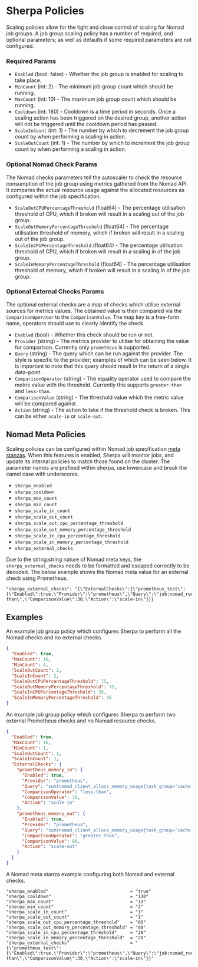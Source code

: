 # Sherpa Policies

Scaling policies allow for the tight and close control of scaling for Nomad job groups. A job group scaling policy has a number of required, and optional parameters; as well as defaults if some required parameters are not configured.

### Required Params
* `Enabled` (bool: false) - Whether the job group is enabled for scaling to take place.
* `MinCount` (int: 2) - The minimum job group count which should be running.
* `MaxCount` (int: 10)  - The maximum job group count which should be running.
* `Cooldown` (int: 180) - Cooldown is a time period in seconds. Once a scaling action has been triggered on the desired group, another action will not be triggered until the cooldown period has passed.
* `ScaleInCount` (int: 1) - The number by which to decrement the job group count by when performing a scaling in action.
* `ScaleOutCount` (int: 1) - The number by which to increment the job group count by when performing a scaling in action.

### Optional Nomad Check Params
The Nomad checks parameters tell the autoscaler to check the resource consumption of the job group using metrics gathered from the Nomad API. It compares the actual resource usage against the allocated resources as configured within the job specification.

* `ScaleOutCPUPercentageThreshold` (float64) - The percentage utilisation threshold of CPU, which if broken will result in a scaling out of the job group.
* `ScaleOutMemoryPercentageThreshold` (float64) - The percentage utilisation threshold of memory, which if broken will result in a scaling out of the job group.
* `ScaleInCPUPercentageThreshold` (float64) - The percentage utilisation threshold of CPU, which if broken will result in a scaling in of the job group.
* `ScaleInMemoryPercentageThreshold` (float64) - The percentage utilisation threshold of memory, which if broken will result in a scaling in of the job group.

### Optional External Checks Params
The optional external checks are a map of checks which utilise external sources for metrics values. The obtained value is then compared via the `ComparisonOperator` to the `ComparisonValue`. The map key is a free-form name, operators should use to clearly identify the check.

* `Enabled` (bool) - Whether this check should be run or not.
* `Provider` (string) - The metrics provider to utilise for obtaining the value for comparison. Currently only `prometheus` is supported.
* `Query` (string) - The query which can be run against the provider. The style is specific to the provider; examples of which can be seen below. It is important to note that this query should result in the return of a single data-point.
* `ComparisonOperator` (string) - The equality operator used to compare the metric value with the threshold. Currently this supports `greater-than` and `less-than`.
* `ComparisonValue` (string) - The threshold value which the metric value will be compared against.
* `Action` (string) - The action to take if the threshold check is broken. This can be either `scale-in` or `scale-out`.

## Nomad Meta Policies
Scaling policies can be configured within Nomad job specification [meta stanzas](https://www.nomadproject.io/docs/job-specification/meta.html). When this features is enabled, Sherpa will monitor jobs, and update its internal policies to match those found on the cluster. The parameter names are prefixed within sherpa, use lowercase and break the camel case with underscores.  
* `sherpa_enabled`
* `sherpa_cooldown`
* `sherpa_max_count`
* `sherpa_min_count`
* `sherpa_scale_in_count`
* `sherpa_scale_out_count`
* `sherpa_scale_out_cpu_percentage_threshold`
* `sherpa_scale_out_memory_percentage_threshold`
* `sherpa_scale_in_cpu_percentage_threshold`
* `sherpa_scale_in_memory_percentage_threshold`
* `sherpa_external_checks`

Due to the string:string nature of Nomad meta keys, the `sherpa_external_checks` needs to be formatted and escaped correctly to be decoded. The below example shows the Nomad meta value for an external check using Prometheus.
```
"sherpa_external_checks": "{\"ExternalChecks\":{\"prometheus_test\":{\"Enabled\":true,\"Provider\":\"prometheus\",\"Query\":\"job:nomad_redis_cache_memory:percentage\",\"ComparisonOperator\":\"less-than\",\"ComparisonValue\":30,\"Action\":\"scale-in\"}}}
```

## Examples
An example job group policy which configures Sherpa to perform all the Nomad checks and no external checks.
```json
{
  "Enabled": true,
  "MaxCount": 16,
  "MinCount": 4,
  "ScaleOutCount": 2,
  "ScaleInCount": 2,
  "ScaleOutCPUPercentageThreshold": 75,
  "ScaleOutMemoryPercentageThreshold": 75,
  "ScaleInCPUPercentageThreshold": 35,
  "ScaleInMemoryPercentageThreshold": 35
}
```

An example job group policy which configures Sherpa to perform two external Prometheus checks and no Nomad resource checks.
```json
{
  "Enabled": true,
  "MaxCount": 16,
  "MinCount": 1,
  "ScaleOutCount": 1,
  "ScaleInCount": 1,
  "ExternalChecks": {
    "prometheus_memory_in": {
      "Enabled": true,
      "Provider": "prometheus",
      "Query": "sum(nomad_client_allocs_memory_usage{task_group='cache'})/sum(nomad_client_allocs_memory_allocated{task_group='cache'})*100",
      "ComparisonOperator": "less-than",
      "ComparisonValue": 30,
      "Action": "scale-in"
    },
    "prometheus_memory_out": {
      "Enabled": true,
      "Provider": "prometheus",
      "Query": "sum(nomad_client_allocs_memory_usage{task_group='cache'})/sum(nomad_client_allocs_memory_allocated{task_group='cache'})*100",
      "ComparisonOperator": "greater-than",
      "ComparisonValue": 80,
      "Action": "scale-out"
    }
  }
}
```

A Nomad meta stanza example configuring both Nomad and external checks.
```
"sherpa_enabled"                               = "true"
"sherpa_cooldown"                              = "120"
"sherpa_max_count"                             = "13"
"sherpa_min_count"                             = "3"
"sherpa_scale_in_count"                        = "1"
"sherpa_scale_out_count"                       = "1"
"sherpa_scale_out_cpu_percentage_threshold"    = "80"
"sherpa_scale_out_memory_percentage_threshold" = "80"
"sherpa_scale_in_cpu_percentage_threshold"     = "20"
"sherpa_scale_in_memory_percentage_threshold"  = "20"
"sherpa_external_checks"                       = "{\"prometheus_test\":{\"Enabled\":true,\"Provider\":\"prometheus\",\"Query\":\"job:nomad_redis_cache_memory:percentage\",\"ComparisonOperator\":\"less-than\",\"ComparisonValue\":30,\"Action\":\"scale-in\"}}"
```
